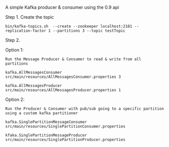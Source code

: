 A simple Kafka producer & consumer using the 0.9 api


Step 1. Create the topic

	bin/kafka-topics.sh  --create --zookeeper localhost:2181 --replication-factor 1 --partitions 3 --topic testTopic



Step 2. 


Option 1: 

	Run the Message Producer & Consumer to read & write from all partitions

	kafka.AllMessagesConsumer src/main/resources/AllMessagesConsumer.properties 3

	kafka.AllMessagesProducer src/main/resources/AllMessagesProducer.properties 1


Option 2:

	Run the Producer & Consumer with pub/sub going to a specific partition using a custom kafka partitioner

	kafka.SinglePartitionMessageConsumer src/main/resources/SinglePartitionConsumer.properties

	kfaka.SinglePartitionMessageProducer src/main/resources/SinglePartitionProducer.properties

